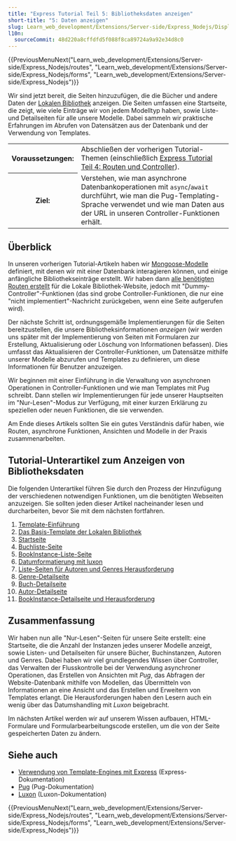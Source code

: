 ```yaml
---
title: "Express Tutorial Teil 5: Bibliotheksdaten anzeigen"
short-title: "5: Daten anzeigen"
slug: Learn_web_development/Extensions/Server-side/Express_Nodejs/Displaying_data
l10n:
  sourceCommit: 48d220a8cffdfd5f088f8ca89724a9a92e34d8c0
---
```


{{PreviousMenuNext("Learn_web_development/Extensions/Server-side/Express_Nodejs/routes", "Learn_web_development/Extensions/Server-side/Express_Nodejs/forms", "Learn_web_development/Extensions/Server-side/Express_Nodejs")}}

Wir sind jetzt bereit, die Seiten hinzuzufügen, die die Bücher und andere Daten der [Lokalen Bibliothek](/de/docs/Learn_web_development/Extensions/Server-side/Express_Nodejs/Tutorial_local_library_website) anzeigen. Die Seiten umfassen eine Startseite, die zeigt, wie viele Einträge wir von jedem Modelltyp haben, sowie Liste- und Detailseiten für alle unsere Modelle. Dabei sammeln wir praktische Erfahrungen im Abrufen von Datensätzen aus der Datenbank und der Verwendung von Templates.

<table>
  <tbody>
    <tr>
      <th scope="row">Voraussetzungen:</th>
      <td>
        Abschließen der vorherigen Tutorial-Themen (einschließlich <a href="/de/docs/Learn_web_development/Extensions/Server-side/Express_Nodejs/routes">Express Tutorial Teil 4: Routen und Controller</a>).
      </td>
    </tr>
    <tr>
      <th scope="row">Ziel:</th>
      <td>
        Verstehen, wie man asynchrone Datenbankoperationen mit <code>async</code>/<code>await</code> durchführt, wie man die Pug-Templating-Sprache verwendet und wie man Daten aus der URL in unseren Controller-Funktionen erhält.
      </td>
    </tr>
  </tbody>
</table>

## Überblick

In unseren vorherigen Tutorial-Artikeln haben wir [Mongoose-Modelle](/de/docs/Learn_web_development/Extensions/Server-side/Express_Nodejs/mongoose) definiert, mit denen wir mit einer Datenbank interagieren können, und einige anfängliche Bibliothekseinträge erstellt. Wir haben dann [alle benötigten Routen erstellt](/de/docs/Learn_web_development/Extensions/Server-side/Express_Nodejs/routes) für die Lokale Bibliothek-Website, jedoch mit "Dummy-Controller"-Funktionen (das sind grobe Controller-Funktionen, die nur eine "nicht implementiert"-Nachricht zurückgeben, wenn eine Seite aufgerufen wird).

Der nächste Schritt ist, ordnungsgemäße Implementierungen für die Seiten bereitzustellen, die unsere Bibliotheksinformationen _anzeigen_ (wir werden uns später mit der Implementierung von Seiten mit Formularen zur Erstellung, Aktualisierung oder Löschung von Informationen befassen). Dies umfasst das Aktualisieren der Controller-Funktionen, um Datensätze mithilfe unserer Modelle abzurufen und Templates zu definieren, um diese Informationen für Benutzer anzuzeigen.

Wir beginnen mit einer Einführung in die Verwaltung von asynchronen Operationen in Controller-Funktionen und wie man Templates mit Pug schreibt. Dann stellen wir Implementierungen für jede unserer Hauptseiten im "Nur-Lesen"-Modus zur Verfügung, mit einer kurzen Erklärung zu speziellen oder neuen Funktionen, die sie verwenden.

Am Ende dieses Artikels sollten Sie ein gutes Verständnis dafür haben, wie Routen, asynchrone Funktionen, Ansichten und Modelle in der Praxis zusammenarbeiten.

## Tutorial-Unterartikel zum Anzeigen von Bibliotheksdaten

Die folgenden Unterartikel führen Sie durch den Prozess der Hinzufügung der verschiedenen notwendigen Funktionen, um die benötigten Webseiten anzuzeigen. Sie sollten jeden dieser Artikel nacheinander lesen und durcharbeiten, bevor Sie mit dem nächsten fortfahren.

1. [Template-Einführung](/de/docs/Learn_web_development/Extensions/Server-side/Express_Nodejs/Displaying_data/Template_primer)
2. [Das Basis-Template der Lokalen Bibliothek](/de/docs/Learn_web_development/Extensions/Server-side/Express_Nodejs/Displaying_data/LocalLibrary_base_template)
3. [Startseite](/de/docs/Learn_web_development/Extensions/Server-side/Express_Nodejs/Displaying_data/Home_page)
4. [Buchliste-Seite](/de/docs/Learn_web_development/Extensions/Server-side/Express_Nodejs/Displaying_data/Book_list_page)
5. [BookInstance-Liste-Seite](/de/docs/Learn_web_development/Extensions/Server-side/Express_Nodejs/Displaying_data/BookInstance_list_page)
6. [Datumformatierung mit luxon](/de/docs/Learn_web_development/Extensions/Server-side/Express_Nodejs/Displaying_data/Date_formatting_using_moment)
7. [Liste-Seiten für Autoren und Genres Herausforderung](/de/docs/Learn_web_development/Extensions/Server-side/Express_Nodejs/Displaying_data/Author_list_page)
8. [Genre-Detailseite](/de/docs/Learn_web_development/Extensions/Server-side/Express_Nodejs/Displaying_data/Genre_detail_page)
9. [Buch-Detailseite](/de/docs/Learn_web_development/Extensions/Server-side/Express_Nodejs/Displaying_data/Book_detail_page)
10. [Autor-Detailseite](/de/docs/Learn_web_development/Extensions/Server-side/Express_Nodejs/Displaying_data/Author_detail_page)
11. [BookInstance-Detailseite und Herausforderung](/de/docs/Learn_web_development/Extensions/Server-side/Express_Nodejs/Displaying_data/BookInstance_detail_page_and_challenge)

## Zusammenfassung

Wir haben nun alle "Nur-Lesen"-Seiten für unsere Seite erstellt: eine Startseite, die die Anzahl der Instanzen jedes unserer Modelle anzeigt, sowie Listen- und Detailseiten für unsere Bücher, Buchinstanzen, Autoren und Genres. Dabei haben wir viel grundlegendes Wissen über Controller, das Verwalten der Flusskontrolle bei der Verwendung asynchroner Operationen, das Erstellen von Ansichten mit _Pug_, das Abfragen der Website-Datenbank mithilfe von Modellen, das Übermitteln von Informationen an eine Ansicht und das Erstellen und Erweitern von Templates erlangt. Die Herausforderungen haben den Lesern auch ein wenig über das Datumshandling mit _Luxon_ beigebracht.

Im nächsten Artikel werden wir auf unserem Wissen aufbauen, HTML-Formulare und Formularbearbeitungscode erstellen, um die von der Seite gespeicherten Daten zu ändern.

## Siehe auch

- [Verwendung von Template-Engines mit Express](https://expressjs.com/en/guide/using-template-engines.html) (Express-Dokumentation)
- [Pug](https://pugjs.org/api/getting-started.html) (Pug-Dokumentation)
- [Luxon](https://moment.github.io/luxon/#/) (Luxon-Dokumentation)

{{PreviousMenuNext("Learn_web_development/Extensions/Server-side/Express_Nodejs/routes", "Learn_web_development/Extensions/Server-side/Express_Nodejs/forms", "Learn_web_development/Extensions/Server-side/Express_Nodejs")}}
